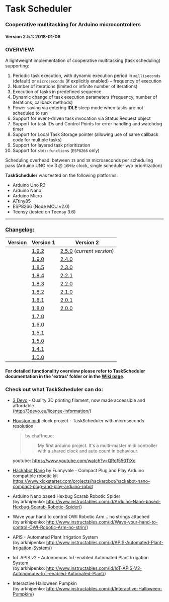 # Task Scheduler
### Cooperative multitasking for Arduino microcontrollers  
#### Version 2.5.1: 2018-01-06

### OVERVIEW:
A lightweight implementation of cooperative multitasking (task scheduling) supporting:  
1. Periodic task execution, with dynamic execution period in `milliseconds` (default) or `microseconds` (if explicitly enabled) – frequency of execution  
2. Number of iterations (limited or infinite number of iterations)  
3. Execution of tasks in predefined sequence  
4. Dynamic change of task execution parameters (frequency, number of iterations, callback methods)  
5. Power saving via entering **IDLE** sleep mode when tasks are not scheduled to run  
6. Support for event-driven task invocation via Status Request object  
7. Support for task IDs and Control Points for error handling and watchdog timer  
8. Support for Local Task Storage pointer (allowing use of same callback code for multiple tasks)  
9. Support for layered task prioritization  
10. Support for `std::functions` (`ESP8266` only)  

Scheduling overhead: between `15` and `18` microseconds per scheduling pass (Arduino UNO rev 3 @ `16MHz` clock, single scheduler w/o prioritization)  

**TaskScheduler** was tested on the following platforms:  
* Arduino Uno R3  
* Arduino Nano  
* Arduino Micro  
* ATtiny85  
* ESP8266 (Node MCU v2.0)  
* Teensy (tested on Teensy 3.6)
---
### [Changelog:](https://github.com/arkhipenko/TaskScheduler/wiki/Changelog)
Version|Version 1|Version 2
---|---|---
||[1.9.2](https://github.com/arkhipenko/TaskScheduler/wiki/Changelog#v192)|[2.5.0](https://github.com/arkhipenko/TaskScheduler/wiki/Changelog#v250) (*current version*)
||[1.9.0](https://github.com/arkhipenko/TaskScheduler/wiki/Changelog#v190)|[2.4.0](https://github.com/arkhipenko/TaskScheduler/wiki/Changelog#v240)
||[1.8.5](https://github.com/arkhipenko/TaskScheduler/wiki/Changelog#v185)|[2.3.0](https://github.com/arkhipenko/TaskScheduler/wiki/Changelog#v230)
||[1.8.4](https://github.com/arkhipenko/TaskScheduler/wiki/Changelog#v184)|[2.2.1](https://github.com/arkhipenko/TaskScheduler/wiki/Changelog#v221)
||[1.8.3](https://github.com/arkhipenko/TaskScheduler/wiki/Changelog#v183)|[2.2.0](https://github.com/arkhipenko/TaskScheduler/wiki/Changelog#v220)
||[1.8.2](https://github.com/arkhipenko/TaskScheduler/wiki/Changelog#v182)|[2.1.0](https://github.com/arkhipenko/TaskScheduler/wiki/Changelog#v210)
||[1.8.1](https://github.com/arkhipenko/TaskScheduler/wiki/Changelog#v181)|[2.0.1](https://github.com/arkhipenko/TaskScheduler/wiki/Changelog#v201)
||[1.8.0](https://github.com/arkhipenko/TaskScheduler/wiki/Changelog#v180)|[2.0.0](https://github.com/arkhipenko/TaskScheduler/wiki/Changelog#v200)
||[1.7.0](https://github.com/arkhipenko/TaskScheduler/wiki/Changelog#v170)|
||[1.6.0](https://github.com/arkhipenko/TaskScheduler/wiki/Changelog#v160)|
||[1.5.1](https://github.com/arkhipenko/TaskScheduler/wiki/Changelog#v151)|
||[1.5.0](https://github.com/arkhipenko/TaskScheduler/wiki/Changelog#v150)|
||[1.4.1](https://github.com/arkhipenko/TaskScheduler/wiki/Changelog#v141)|
||[1.0.0](https://github.com/arkhipenko/TaskScheduler/wiki/Changelog#v100)|  

#### For detailed functionality overview please refer to TaskScheduler documentation in the 'extras' folder or in the [Wiki page](https://github.com/arkhipenko/TaskScheduler/wiki).

### Check out what TaskScheduler can do:

* [3 Devo](http://3devo.eu/) - Quality 3D printing filament, now made accessible and affordable  
(http://3devo.eu/license-information/)


* [Houston midi](https://github.com/chaffneue/houston) clock project - TaskScheduler with microseconds resolution  
    >by chaffneue:
    >>My first arduino project. It's a multi-master midi controller with a shared clock and
     auto count in behaviour.  

	 youtube: https://www.youtube.com/watch?v=QRof550TtXo


* [Hackabot Nano](http://hackarobot.com/) by Funnyvale -  Compact Plug and Play Arduino compatible robotic kit  
     https://www.kickstarter.com/projects/hackarobot/hackabot-nano-compact-plug-and-play-arduino-robot


* Arduino Nano based Hexbug Scarab Robotic Spider  
    (by arkhipenko: http://www.instructables.com/id/Arduino-Nano-based-Hexbug-Scarab-Robotic-Spider/)

* Wave your hand to control OWI Robotic Arm... no strings attached  
    (by arkhipenko: http://www.instructables.com/id/Wave-your-hand-to-control-OWI-Robotic-Arm-no-strin/)


* APIS - Automated Plant Irrigation System  
    (by arkhipenko: http://www.instructables.com/id/APIS-Automated-Plant-Irrigation-System/)


* IoT APIS v2 - Autonomous IoT-enabled Automated Plant Irrigation System  
    (by arkhipenko: http://www.instructables.com/id/IoT-APIS-V2-Autonomous-IoT-enabled-Automated-Plant/)

* Interactive Halloween Pumpkin  
    (by arkhipenko: http://www.instructables.com/id/Interactive-Halloween-Pumpkin/)

